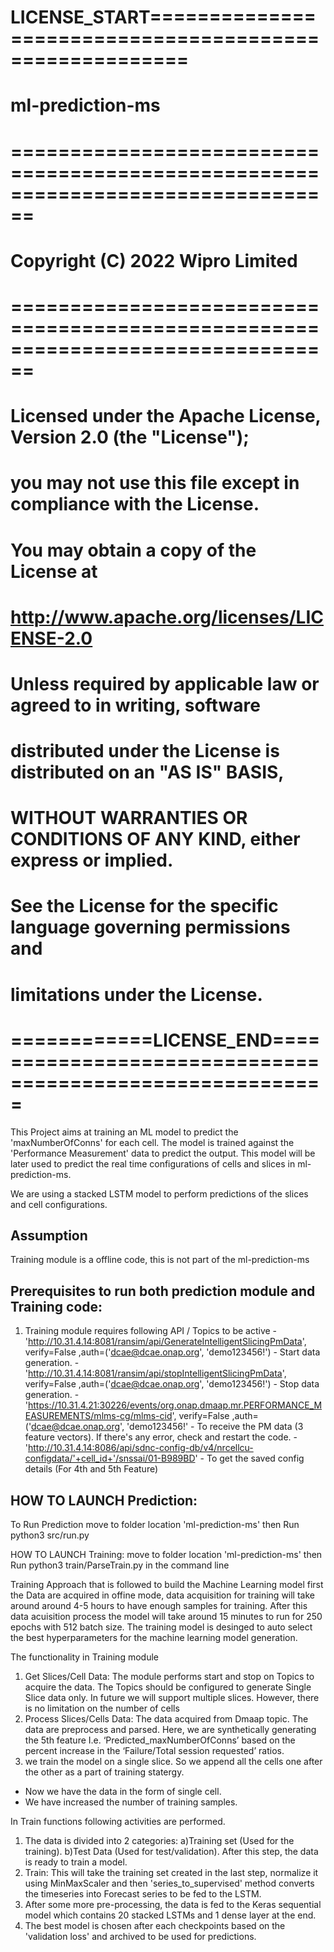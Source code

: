 # LICENSE_START=======================================================  
#  ml-prediction-ms 
# ================================================================================  
# Copyright (C) 2022 Wipro Limited  
# ================================================================================  
# Licensed under the Apache License, Version 2.0 (the "License");  
# you may not use this file except in compliance with the License.  
# You may obtain a copy of the License at  
#  
# http://www.apache.org/licenses/LICENSE-2.0  
#  
# Unless required by applicable law or agreed to in writing, software  
# distributed under the License is distributed on an "AS IS" BASIS,  
# WITHOUT WARRANTIES OR CONDITIONS OF ANY KIND, either express or implied.  
# See the License for the specific language governing permissions and  
# limitations under the License.  
# ============LICENSE_END=========================================================  

This Project aims at training an ML model to predict the 'maxNumberOfConns' for each cell. The model is trained against the 'Performance Measurement' data to predict the output. This model will be later used to predict the real time configurations of cells and slices in ml-prediction-ms.

We are using a stacked LSTM model to perform predictions of the slices and cell configurations.

Assumption
----------
Training module is a offline code, this is not part of the ml-prediction-ms


Prerequisites to run both prediction module and Training code: 
-------------------------------------------------------------
1. Training module requires following API / Topics to be active 
   -'http://10.31.4.14:8081/ransim/api/GenerateIntelligentSlicingPmData', verify=False ,auth=('dcae@dcae.onap.org', 'demo123456!') - Start data generation. 
   -'http://10.31.4.14:8081/ransim/api/stopIntelligentSlicingPmData', verify=False ,auth=('dcae@dcae.onap.org', 'demo123456!') - Stop data generation. 
   -'https://10.31.4.21:30226/events/org.onap.dmaap.mr.PERFORMANCE_MEASUREMENTS/mlms-cg/mlms-cid', verify=False ,auth=('dcae@dcae.onap.org', 'demo123456!' - To receive the PM data (3 feature vectors). If there's any error, check and restart the code. 
   -'http://10.31.4.14:8086/api/sdnc-config-db/v4/nrcellcu-configdata/'+cell_id+'/snssai/01-B989BD' - To get the saved config details (For 4th and 5th Feature) 


HOW TO LAUNCH Prediction:
-------------------------
To Run Prediction move to folder location 'ml-prediction-ms' then Run python3 src/run.py

HOW TO LAUNCH Training: 
move to folder location 'ml-prediction-ms' then Run python3 train/ParseTrain.py in the command line 


Training Approach that is followed to build the Machine Learning model
first the Data are acquired in offine mode, data acquisition for training will take around around 4-5 hours to have enough samples for training. After this data acuisition process the model will take around 15 minutes to run for 250 epochs with 512 batch size. The training model is desinged to auto select the best hyperparameters for the machine learning model generation.  

The functionality in Training module 
1. Get Slices/Cell Data: The module performs start and stop on Topics to acquire the data. 
The Topics should be configured to generate Single Slice data only. In future we will support multiple slices. However, there is no limitation on the number of cells   
2. Process Slices/Cells Data: The data acquired from Dmaap topic.  The data are preprocess and parsed. Here, we are synthetically generating the 5th feature I.e. ‘Predicted_maxNumberOfConns’ based on the percent increase in the ‘Failure/Total session requested’ ratios. 
3. we train the model on a single slice. So we append all the cells one after the other as a part of training statergy.  
- Now we have the data in the form of single cell.  
- We have increased the number of training samples. 


In Train functions following activities are performed. 
1. The data is divided into 2 categories: a)Training set (Used for the training). b)Test Data (Used for test/validation). After this step, the data is ready to train a model. 
2. Train: This will take the training set created in the last step, normalize it using MinMaxScaler and then 'series_to_supervised' method converts the timeseries into Forecast series to be fed to the LSTM. 
3. After some more pre-processing, the data is fed to the Keras sequential model which contains 20 stacked LSTMs and 1 dense layer at the end. 
4. The best model is chosen after each checkpoints based on the 'validation loss' and archived to be used for predictions. 

  

  

 

 

